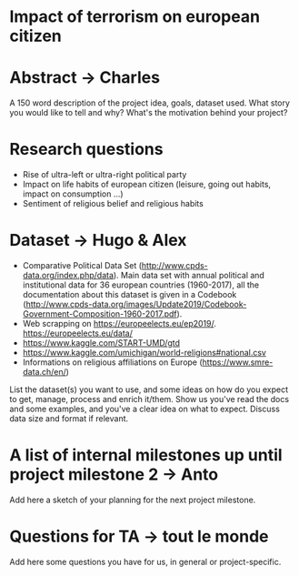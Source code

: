 # Impact of terrorism on european citizen

# Abstract -> Charles
A 150 word description of the project idea, goals, dataset used. What story you would like to tell and why? What's the motivation behind your project?

# Research questions
- Rise of ultra-left or ultra-right political party
- Impact on life habits of european citizen (leisure, going out habits, impact on consumption ...)
- Sentiment of religious belief and religious habits

# Dataset -> Hugo & Alex
- Comparative Political Data Set (http://www.cpds-data.org/index.php/data). Main data set with annual political and institutional data for 36 european countries (1960-2017), all the documentation about this dataset is given in a Codebook (http://www.cpds-data.org/images/Update2019/Codebook-Government-Composition-1960-2017.pdf). 
- Web scrapping on https://europeelects.eu/ep2019/. https://europeelects.eu/data/
- https://www.kaggle.com/START-UMD/gtd
- https://www.kaggle.com/umichigan/world-religions#national.csv
- Informations on religious affiliations on Europe (https://www.smre-data.ch/en/)

List the dataset(s) you want to use, and some ideas on how do you expect to get, manage, process and enrich it/them. Show us you've read the docs and some examples, and you've a clear idea on what to expect. Discuss data size and format if relevant.

# A list of internal milestones up until project milestone 2 -> Anto
Add here a sketch of your planning for the next project milestone.

# Questions for TA -> tout le monde
Add here some questions you have for us, in general or project-specific.
